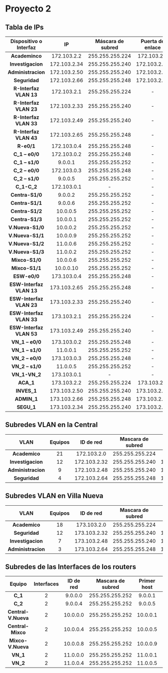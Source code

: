 # Proyecto 2

## Tabla de IPs
| **Dispositivo o Interfaz** | **IP**        | **Máscara de subred** | **Puerta de enlace** |
|:--------------------------:|:-------------:|:---------------------:|:--------------------:|
| **Academinco**             | 172.103.2.2   | 255.255.255.224       | 172.103.2.1          |
| **Investigacion**          | 172.103.2.34  |  255.255.255.240      |  172.103.2.33        |
| **Administracion**         | 172.103.2.50  |  255.255.255.240      | 172.103.2.49         |
| **Seguridad**              | 172.103.2.66  | 255.255.255.248       | 172.103.2.65         |
| **R-Interfaz VLAN 13**     | 172.103.2.1   | 255.255.255.224       | -                    |
| **R-Interfaz VLAN 23**     |  172.103.2.33 |  255.255.255.240      | -                    |
| **R-Interfaz VLAN 33**     | 172.103.2.49  |  255.255.255.240      | -                    |
| **R-Interfaz VLAN 43**     | 172.103.2.65  | 255.255.255.248       | -                    |
| **R-e0/1**                 | 172.103.0.4   |  255.255.255.248      | -                    |
| **C_1 – e0/0**             | 172.103.0.2   |  255.255.255.248      | -                    |
| **C_1 – s1/0**             | 9.0.0.1       |  255.255.255.252      | -                    |
| **C_2 – e0/0**             | 172.103.0.3   |  255.255.255.248      | -                    |
| **C_2 – s1/0**             | 9.0.0.5       |  255.255.255.252      | -                    |
| **C_1-C_2**                | 172.103.0.1   | -                     | -                    |
| **Centra-S1/0**            | 9.0.0.2       |  255.255.255.252      | -                    |
| **Centra-S1/1**            | 9.0.0.6       |  255.255.255.252      | -                    |
| **Centra-S1/2**            | 10.0.0.5      |  255.255.255.252      | -                    |
| **Centra-S1/3**            | 10.0.0.1      |  255.255.255.252      | -                    |
| **V.Nueva-S1/0**           | 10.0.0.2      |  255.255.255.252      | -                    |
| **V.Nueva-S1/1**           | 10.0.0.9      |  255.255.255.252      | -                    |
| **V.Nueva-S1/2**           | 11.0.0.6      |  255.255.255.252      | -                    |
| **V.Nueva-S1/3**           |  11.0.0.2     |  255.255.255.252      | -                    |
| **Mixco-S1/0**             | 10.0.0.6      |  255.255.255.252      | -                    |
| **Mixco-S1/1**             | 10.0.0.10     |  255.255.255.252      | -                    |
| **ESW-e0/0**               | 173.103.0.4   |  255.255.255.248      | -                    |
| **ESW-Interfaz VLAN 13**   | 173.103.2.65  |  255.255.255.248      | -                    |
| **ESW-Interfaz VLAN 23**   | 173.103.2.33  |  255.255.255.240      | -                    |
| **ESW-Interfaz VLAN 33**   | 173.103.2.1   |  255.255.255.224      | -                    |
| **ESW-Interfaz VLAN 53**   | 173.103.2.49  |  255.255.255.240      | -                    |
| **VN_1 – e0/0**            | 173.103.0.2   |  255.255.255.248      | -                    |
| **VN_1 – s1/0**            |  11.0.0.1     |  255.255.255.252      | -                    |
| **VN_2 – e0/0**            | 173.103.0.3   |  255.255.255.248      | -                    |
| **VN_2 – s1/0**            | 11.0.0.5      |  255.255.255.252      | -                    |
| **VN_1-VN_2**              | 173.103.0.1   | -                     | -                    |
| **ACA_1**                  | 173.103.2.2   |  255.255.255.224      | 173.103.2.1          |
| **INVES_1**                | 173.103.2.50  |  255.255.255.240      | 173.103.2.49         |
| **ADMIN_1**                | 173.103.2.66  |  255.255.255.248      | 173.103.2.65         |
| **SEGU_1**                 | 173.103.2.34  |  255.255.255.240      | 173.103.2.33         |

## Subredes VLAN en la Central
| **VLAN**           | **Equipos** | **ID de red** | **Mascara de subred** | **Primer host** | **Ultimo host** | **Broadcast** |
|:------------------:|:-----------:|:-------------:|:---------------------:|:---------------:|:---------------:|:-------------:|
| **Academico**      | 21          | 172.103.2.0   | 255.255.255.224       | 172.103.2.1     | 172.103.2.30    | 172.103.2.31  |
| **Investigacion**  | 12          | 172.103.2.32  |  255.255.255.240      |  172.103.2.33   | 172.103.2.46    | 172.103.2.47  |
| **Administracion** | 9           | 172.103.2.48  | 255.255.255.240       | 172.103.2.49    | 172.103.2.62    |  172.103.2.63 |
| **Seguridad**      | 4           |  172.103.2.64 | 255.255.255.248       | 172.103.2.65    | 172.103.2.70    |  172.103.2.71 |


## Subredes VLAN en Villa Nueva
| **VLAN**           | **Equipos** | **ID de red** | **Mascara de subred** | **Primer host** | **Ultimo host** | **Broadcast** |
|:------------------:|:-----------:|:-------------:|:---------------------:|:---------------:|:---------------:|:-------------:|
| **Academico**      | 18          | 173.103.2.0   |  255.255.255.224      | 173.103.2.1     | 173.103.2.30    | 173.103.2.31  |
| **Seguridad**      | 12          | 173.103.2.32  |  255.255.255.240      | 173.103.2.33    | 173.103.2.46    | 173.103.2.47  |
| **Investigacion**  | 7           | 173.103.2.48  |  255.255.255.240      | 173.103.2.49    | 173.103.2.62    |  173.103.2.63 |
| **Administracion** | 3           |  173.103.2.64 |  255.255.255.248      | 173.103.2.65    | 173.103.2.70    | 173.103.2.71  |

## Subredes de las Interfaces de los routers
| **Equipo**          | **Interfaces** | **ID de red** | **Mascara de subred** | **Primer host** | **Ultimo host** | **Broadcast** |
|:-------------------:|:--------------:|:-------------:|:---------------------:|:---------------:|:---------------:|:-------------:|
| **C_1**             | 2              | 9.0.0.0       |  255.255.255.252      |  9.0.0.1        |  9.0.0.2        | 9.0.0.3       |
| **C_2**             | 2              | 9.0.0.4       | 255.255.255.252       | 9.0.0.5         | 9.0.0.6         |  9.0.0.7      |
| **Central-V.Nueva** | 2              | 10.0.0.0      |  255.255.255.252      | 10.0.0.1        | 10.0.0.2        | 10.0.0.3      |
| **Central-Mixco**   | 2              | 10.0.0.4      |  255.255.255.252      | 10.0.0.5        | 10.0.0.6        | 10.0.0.7      |
| **Mixco-V.Nueva**   | 2              | 10.0.0.8      |  255.255.255.252      | 10.0.0.9        | 10.0.0.10       | 10.0.0.11     |
| **VN_1**            | 2              | 11.0.0.0      |  255.255.255.252      |  11.0.0.1       |  11.0.0.2       | 11.0.0.3      |
| **VN_2**            | 2              | 11.0.0.4      | 255.255.255.252       | 11.0.0.5        | 11.0.0.6        |  11.0.0.7     |